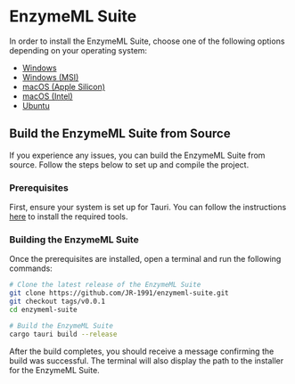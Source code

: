 # EnzymeML Suite

In order to install the EnzymeML Suite, choose one of the following options depending on your operating system:

- [Windows](https://github.com/JR-1991/enzymeml-dashboard/releases/download/v0.0.1/EnzymeML.Suite_0.0.1_x64-setup.exe)
- [Windows (MSI)](https://github.com/JR-1991/enzymeml-suite/releases/download/v0.0.1/EnzymeML.Suite_0.0.1_x64_en-US.msi)
- [macOS (Apple Silicon)](https://github.com/JR-1991/enzymeml-suite/releases/download/v0.0.1/EnzymeML.Suite_0.0.1_x64.dmg)
- [macOS (Intel)](https://github.com/JR-1991/enzymeml-dashboard/releases/download/v0.0.1/EnzymeML.Suite_0.0.1_x64.dmg)
- [Ubuntu](https://github.com/JR-1991/enzymeml-dashboard/releases/download/v0.0.1/enzyme-ml-suite_0.0.1_amd64.deb)

## Build the EnzymeML Suite from Source

If you experience any issues, you can build the EnzymeML Suite from source. Follow the steps below to set up and compile the project.

### Prerequisites

First, ensure your system is set up for Tauri. You can follow the instructions [here](https://tauri.app/v1/guides/getting-started/prerequisites) to install the required tools.

### Building the EnzymeML Suite

Once the prerequisites are installed, open a terminal and run the following commands:

```bash
# Clone the latest release of the EnzymeML Suite
git clone https://github.com/JR-1991/enzymeml-suite.git
git checkout tags/v0.0.1
cd enzymeml-suite

# Build the EnzymeML Suite
cargo tauri build --release
```

After the build completes, you should receive a message confirming the build was successful. The terminal will also display the path to the installer for the EnzymeML Suite.
